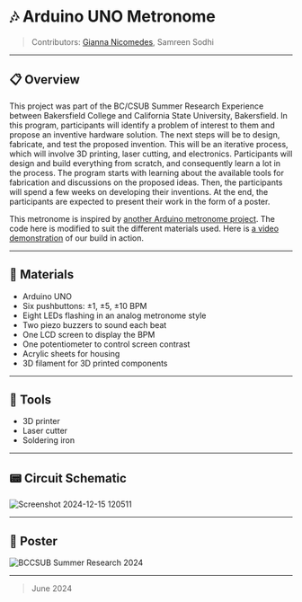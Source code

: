 # 🎶 Arduino UNO Metronome
> Contributors: [Gianna Nicomedes](https://github.com/geeyana), Samreen Sodhi
---

## 📋 Overview 
This project was part of the BC/CSUB Summer Research Experience between Bakersfield College and California State University, Bakersfield. In this program, participants will identify a problem of interest to them and propose an inventive hardware solution. The next steps will be to design, fabricate, and test the proposed invention. This will be an iterative process, which will involve 3D printing, laser cutting, and electronics. Participants will design and build everything from scratch, and consequently learn a lot in the process. The program starts with learning about the available tools for fabrication and discussions on the proposed ideas. Then, the participants will spend a few weeks on developing their inventions. At the end, the participants are expected to present their work in the form of a poster.

This metronome is inspired by [another Arduino metronome project](https://projecthub.arduino.cc/mircemk/diy-simple-arduino-metronome-eabd20). The code here is modified to suit the different materials used. Here is [a video demonstration](https://drive.google.com/file/d/1OBexGvnXHa3EdNXaehNujgZdV5Elhmtf/view) of our build in action.

---

## 🔩 Materials
- Arduino UNO
- Six pushbuttons: ±1, ±5, ±10 BPM
- Eight LEDs flashing in an analog metronome style
- Two piezo buzzers to sound each beat
- One LCD screen to display the BPM
- One potentiometer to control screen contrast
- Acrylic sheets for housing
- 3D filament for 3D printed components

---

## 🔧 Tools
- 3D printer
- Laser cutter
- Soldering iron

---

## 📟 Circuit Schematic
![Screenshot 2024-12-15 120511](https://github.com/user-attachments/assets/4e8f0f64-fe60-43d4-90a4-235e35666c66)

---

## 📑 Poster
![BCCSUB Summer Research 2024](https://github.com/user-attachments/assets/9077a923-5824-4b2e-bc9b-9c272149c14e)

---
> June 2024

